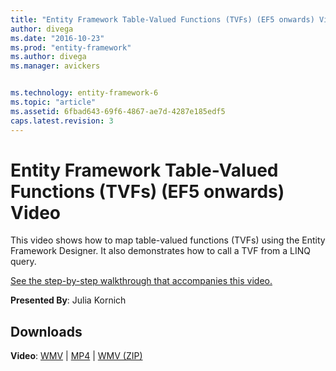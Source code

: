 ```yaml
---
title: "Entity Framework Table-Valued Functions (TVFs) (EF5 onwards) Video - EF6"
author: divega
ms.date: "2016-10-23"
ms.prod: "entity-framework"
ms.author: divega
ms.manager: avickers


ms.technology: entity-framework-6
ms.topic: "article"
ms.assetid: 6fbad643-69f6-4867-ae7d-4287e185edf5
caps.latest.revision: 3
---
```

# Entity Framework Table-Valued Functions (TVFs) (EF5 onwards) Video
This video shows how to map table-valued functions (TVFs) using the Entity Framework Designer. It also demonstrates how to call a TVF from a LINQ query.

[See the step-by-step walkthrough that accompanies this video.](../ef6/entity-framework-table-valued-functions-tvfs-ef5-onwards.md)

**Presented By**: Julia Kornich

## Downloads

**Video**: [WMV](http://download.microsoft.com/download/6/0/A/60A6E474-5EF3-4E1E-B9EA-F51D2DDB446A/HDI-ITPro-MSDN-winvideo-tvf.wmv) | [MP4](http://download.microsoft.com/download/6/0/A/60A6E474-5EF3-4E1E-B9EA-F51D2DDB446A/HDI-ITPro-MSDN-mp4video-tvf.m4v) | [WMV (ZIP)](http://download.microsoft.com/download/6/0/A/60A6E474-5EF3-4E1E-B9EA-F51D2DDB446A/HDI-ITPro-MSDN-winvideo-tvf.zip)
